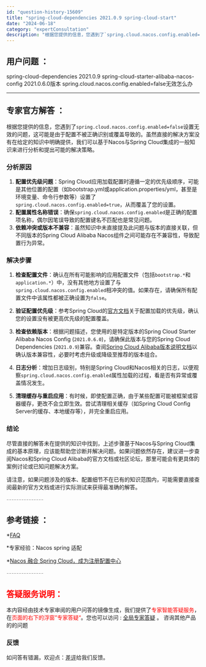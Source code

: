 ```yaml
---
id: "question-history-15609"
title: "spring-cloud-dependencies 2021.0.9 spring-cloud-start"
date: "2024-06-18"
category: "expertConsultation"
description: "根据您提供的信息，您遇到了`spring.cloud.nacos.config.enabled=false`设置无效的问题，这可能是由于配置不被正确识别或覆盖导致的。虽然直接的解决方案没有在给定的知识中明确提供，我们可以基于Nacos与Spring Cloud集成的一般知识来进行分析和提出可能的解决"
---
```


## 用户问题 ： 
 spring-cloud-dependencies 2021.0.9 spring-cloud-starter-alibaba-nacos-config 2021.0.6.0版本 spring.cloud.nacos.config.enabled=false无效怎么办  

---------------
## 专家官方解答 ：

根据您提供的信息，您遇到了`spring.cloud.nacos.config.enabled=false`设置无效的问题，这可能是由于配置不被正确识别或覆盖导致的。虽然直接的解决方案没有在给定的知识中明确提供，我们可以基于Nacos与Spring Cloud集成的一般知识来进行分析和提出可能的解决策略。

### 分析原因
1. **配置优先级问题**：Spring Cloud应用加载配置时遵循一定的优先级顺序，可能是其他位置的配置（如bootstrap.yml或application.properties/yml，甚至是环境变量、命令行参数等）设置了`spring.cloud.nacos.config.enabled=true`，从而覆盖了您的设置。
2. **配置属性名称错误**：确保`spring.cloud.nacos.config.enabled`是正确的配置项名称，偶尔因笔误导致的配置键名不匹配也是常见问题。
3. **依赖冲突或版本不兼容**：虽然知识中未直接提及此问题与版本的直接关联，但不同版本的Spring Cloud Alibaba Nacos组件之间可能存在不兼容性，导致配置行为异常。

### 解决步骤
1. **检查配置文件**：确认在所有可能影响的应用配置文件（包括`bootstrap.*`和`application.*`）中，没有其他地方设置了与`spring.cloud.nacos.config.enabled`相冲突的值。如果存在，请确保所有配置文件中该属性都被正确设置为`false`。
   
2. **验证配置优先级**：参考Spring Cloud的[官方文档](https://docs.spring.io/spring-cloud-config/docs/current/reference/html/#_spring_cloud_config_server)关于配置加载的优先级，确认您的设置没有被更高优先级的配置覆盖。

3. **检查依赖版本**：根据问题描述，您使用的是特定版本的Spring Cloud Starter Alibaba Nacos Config (`2021.0.6.0`)，请确保此版本与您的Spring Cloud Dependencies (`2021.0.9`)兼容。查阅[Spring Cloud Alibaba版本说明文档](https://sca.aliyun.com/zh-cn/docs/next/overview/version-explain)以确认版本兼容性，必要时考虑升级或降级至推荐的版本组合。

4. **日志分析**：增加日志级别，特别是Spring Cloud和Nacos相关的日志，以便观察`spring.cloud.nacos.config.enabled`属性加载的过程，看是否有异常或覆盖情况发生。

5. **清理缓存与重启应用**：有时候，即使配置正确，由于某些配置可能被框架或容器缓存，更改不会立即生效。尝试清理相关缓存（如Spring Cloud Config Server的缓存、本地缓存等），并完全重启应用。

### 结论
尽管直接的解答未在提供的知识中找到，上述步骤基于Nacos与Spring Cloud集成的基本原理，应该能帮助您诊断并解决问题。如果问题依然存在，建议进一步查阅Nacos和Spring Cloud Alibaba的官方文档或社区论坛，那里可能会有更具体的案例讨论或已知问题解决方案。

请注意，如果问题涉及的版本、配置细节不在已有的知识范围内，可能需要直接查阅最新的官方文档或进行实际测试来获得最准确的解答。


<font color="#949494">---------------</font> 


## 参考链接 ：

*[FAQ](https://nacos.io/docs/latest/guide/user/faq)
 
 *专家经验：Nacos spring 适配 
 
 *[Nacos 融合 Spring Cloud，成为注册配置中心](https://nacos.io/docs/latest/ecology/use-nacos-with-spring-cloud)


 <font color="#949494">---------------</font> 
 


## <font color="#FF0000">答疑服务说明：</font> 

本内容经由技术专家审阅的用户问答的镜像生成，我们提供了<font color="#FF0000">专家智能答疑服务</font>，在<font color="#FF0000">页面的右下的浮窗”专家答疑“</font>。您也可以访问 : [全局专家答疑](https://answer.opensource.alibaba.com/docs/intro) 。 咨询其他产品的的问题

### 反馈
如问答有错漏，欢迎点：[差评](https://ai.nacos.io/user/feedbackByEnhancerGradePOJOID?enhancerGradePOJOId=15623)给我们反馈。
